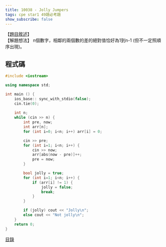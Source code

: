 ```yaml
---
title: 10038 - Jolly Jumpers
tags: cpe star1 49題必考題
show_subscribe: false
---
```


<!--more-->

【[題目敘述]】  
【解題想法】 n個數字，相鄰的兩個數的差的絕對值恰好為1到n-1 (但不一定照順序出現)。

程式碼
------
```c++
#include <iostream>

using namespace std;

int main () {
    ios_base:: sync_with_stdio(false);
    cin.tie(0);
    
    int n;
    while (cin >> n) {
        int pre, now;
        int arr[n];
        for (int i=0; i<n; i++) arr[i] = 0;

        cin >> pre;
        for (int i=1; i<n; i++) {
            cin >> now;
            arr[abs(now - pre)]++;
            pre = now;
        }

        bool jolly = true;
        for (int i=1; i<n; i++) {
            if (arr[i] != 1) {
                jolly = false;
                break;
            }
        }

        if (jolly) cout << "Jolly\n";
        else cout << "Not jolly\n";
    }
    return 0;
}
```

[目錄](/2022/08/02/front-page.html)

[題目敘述]:https://onlinejudge.org/index.php?option=com_onlinejudge&Itemid=8&category=12&page=show_problem&problem=979